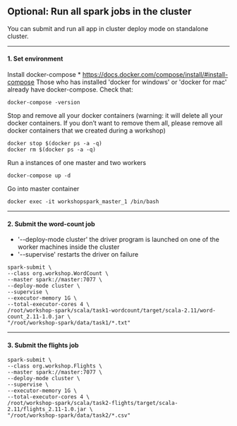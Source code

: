 ## Optional: Run all spark jobs in the cluster
  You can submit and run all app in cluster deploy mode on standalone cluster.
___

#### 1. Set environment
  Install docker-compose
    * https://docs.docker.com/compose/install/#install-compose
  Those who has installed 'docker for windows' or 'docker for mac' already have docker-compose. Check that:
  ```
  docker-compose -version
  ```
  
  Stop and remove all your docker containers (warning: it will delete all your docker containers. If you don’t want to remove them all, please remove all docker containers that we created during a workshop)
  ```
  docker stop $(docker ps -a -q)
  docker rm $(docker ps -a -q)
  ```
  
  Run a instances of one master and two workers
  ```
  docker-compose up -d
  ```
  Go into master container
  ```
  docker exec -it workshopspark_master_1 /bin/bash
  ```
___

#### 2. Submit the word-count job
  * '--deploy-mode cluster' the driver program is launched on one of the worker machines inside the cluster
  * '--supervise' restarts the driver on failure
  ```
  spark-submit \
  --class org.workshop.WordCount \
  --master spark://master:7077 \
  --deploy-mode cluster \
  --supervise \
  --executor-memory 1G \
  --total-executor-cores 4 \
  /root/workshop-spark/scala/task1-wordcount/target/scala-2.11/word-count_2.11-1.0.jar \
  "/root/workshop-spark/data/task1/*.txt"
```
___

#### 3. Submit the flights job
  ```
spark-submit \
  --class org.workshop.Flights \
  --master spark://master:7077 \
  --deploy-mode cluster \
  --supervise \
  --executor-memory 1G \
  --total-executor-cores 4 \
  /root/workshop-spark/scala/task2-flights/target/scala-2.11/flights_2.11-1.0.jar \
  "/root/workshop-spark/data/task2/*.csv"
  ```
